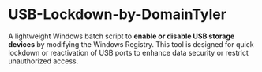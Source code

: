 # USB-Lockdown-by-DomainTyler
A lightweight Windows batch script to **enable or disable USB storage devices** by modifying the Windows Registry. This tool is designed for quick lockdown or reactivation of USB ports to enhance data security or restrict unauthorized access.
